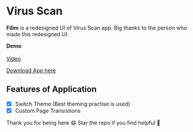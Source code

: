 # Virus Scan

**Filim** is a redesigned UI of Virus Scan app. Big thanks to the person who made this redesigned UI.

**Demo**<br><br>
[Video](https://www.linkedin.com/posts/prakash-basnet-235b55193_i-have-cloned-virustotal-application-re-designed-activity-6889957296626032640-PiOY)

[Download App here](https://drive.google.com/file/d/1fcYhq23If--qJg_QxPg76Z4sS2Ll2hTX/view?usp=sharing)

## Features of Application

- [x] Switch Theme (Best theming practise is used)
- [x] Custom Page Transistions

Thank you for being here :smile:
Star the repo if you find helpful 🤙
